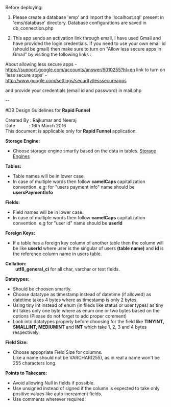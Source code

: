 Before deploying:

1. Please create a database 'emp' and import the 'localhost.sql' present in 'ems/database' directory.
Database configurations are saved in db_connection.php

2. This app sends an activation link through email, I have used Gmail and have provided the login credentials.
If you need to use your own email id (should be gmail) then  make sure to turn on "Allow less secure apps in Gmail" by visiting the following links :

About allowing less secure apps - https://support.google.com/accounts/answer/6010255?hl=en
link to turn on 'less secure apps' - http://www.google.com/settings/security/lesssecureapps

and provide your credentials (email id and password) in mail.php


--

#DB Design Guidelines for **Rapid Funnel**

Created By : Rajkumar and Neeraj  
Date&nbsp;&nbsp;&nbsp;&nbsp;&nbsp;&nbsp;&nbsp;&nbsp;&nbsp;&nbsp;&nbsp;: 16th March 2016  
This document is applicable only for **Rapid Funnel** application.


**Storage Engine:**
- Choose storage engine smartly based on the data in tables.
[Storage Engines](https://dev.mysql.com/doc/refman/5.0/en/storage-engines.html)


**Tables:**
- Table names will be in lower case.
- In case of multiple words then follow **camelCaps** capitalization convention. 
e.g:  for "users payment info" name should be **usersPaymentInfo**

**Fields:**
- Field names will be in lower case. 
- In case of multiple words then follow **camelCaps** capitalization convention. 
e.g for "user id" name should be **userId**

**Foreign Keys:**
- If  a table has a foreign key column of another table then the column will be like
**userId**
where user is the singular of users **(table name)** and **id** is the reference column name in users table.

**Collation:**  
&nbsp;&nbsp;&nbsp;&nbsp;&nbsp;&nbsp;&nbsp;&nbsp;**utf8_general_ci** for all char, varchar or text fields.

**Datatypes:**
- Should be choosen smartly.
- Choose datatype as timestamp instead of datetime (if allowed) as datetime takes 4 bytes where as timestamp is only 2 bytes.
- Using tiny int instead of enum (in fileds like status or user types) as tiny int takes only one byte where as enum one or two bytes based on the options (Please do not forget to add proper comment)
-  Look into datatypes properly before choosing for the field like **TINYINT, SMALLINT, MEDIUMINT** and **INT** which take 1, 2, 3 and 4 bytes respectively.

**Field Size:**
- Choose appopriate Field Size for columns.  
Like a name should not be VARCHAR(255), as in real a name won't be 255 characters long.

**Points to Takecare:**
- Avoid allowing Null in fields if possible.
- Use unsigned instead of signed if the column is expected to take only positive values like auto increament fields.
- Use comments wherever required.
